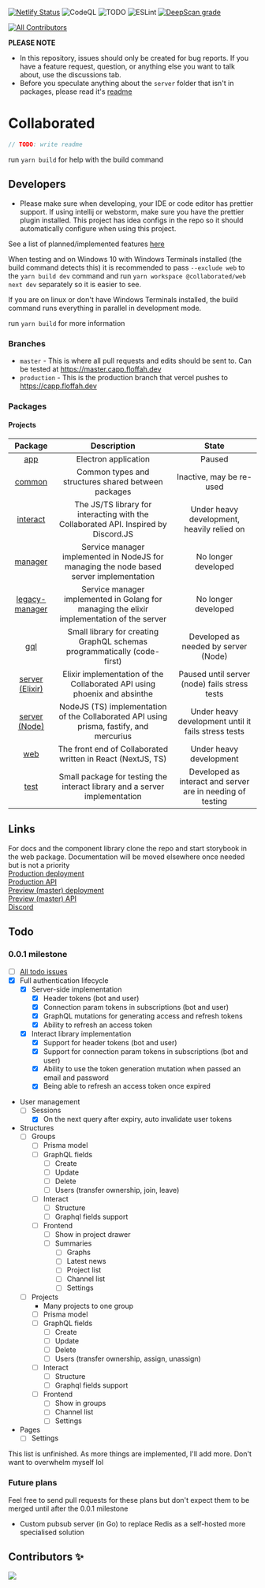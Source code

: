 [![Netlify Status](https://api.netlify.com/api/v1/badges/5b2928d4-ab11-45ed-a18e-3040feeb74ca/deploy-status)](https://app.netlify.com/sites/determined-pike-df8a24/deploys)
![CodeQL](https://github.com/Floffah/collaborated/workflows/CodeQL/badge.svg)
![TODO](https://github.com/Floffah/collaborated/workflows/TODO/badge.svg)
![ESLint](https://github.com/Floffah/collaborated/workflows/ESLint/badge.svg)
[![DeepScan grade](https://deepscan.io/api/teams/12988/projects/16021/branches/332484/badge/grade.svg)](https://deepscan.io/dashboard#view=project&tid=12988&pid=16021&bid=332484)
<!-- ALL-CONTRIBUTORS-BADGE:START - Do not remove or modify this section -->
[![All Contributors](https://img.shields.io/badge/all_contributors-1-orange.svg)](#contributors-)
<!-- ALL-CONTRIBUTORS-BADGE:END -->

**PLEASE NOTE**

- In this repository, issues should only be created for bug reports. If you have a feature request, question, or
  anything else you want to talk about, use the discussions tab.
- Before you speculate anything about the `server` folder that isn't in packages, please read
  it's [readme](packages/server/README.md)

# Collaborated

```js
// TODO: write readme
```

run `yarn build` for help with the build command

## Developers

- Please make sure when developing, your IDE or code editor has prettier support. If using intellij or webstorm, make
  sure you have the prettier plugin installed. This project has idea configs in the repo so it should automatically
  configure when using this project.

See a list of planned/implemented features [here](features.md)

When testing and on Windows 10 with Windows Terminals installed (the build command detects this) it is recommended to
pass `--exclude web` to the `yarn build dev` command and run `yarn workspace @collaborated/web next dev` separately so
it is easier to see.

If you are on linux or don't have Windows Terminals installed, the build command runs everything in parallel in
development mode.

run `yarn build` for more information

### Branches

- `master` - This is where all pull requests and edits should be sent to. Can be tested
  at https://master.capp.floffah.dev
- `production` - This is the production branch that vercel pushes to https://capp.floffah.dev

### Packages

#### Projects

| **Package** | **Description** | **State** |
|:---:|:---:|:---:|
| [app](packages/app) | Electron application | Paused |
| [common](packages/common) | Common types and structures shared between packages | Inactive, may be re-used |
| [interact](packages/interact) | The JS/TS library for interacting with the Collaborated API. Inspired by Discord.JS | Under heavy development, heavily relied on |
| [manager](packages/manager) | Service manager implemented in NodeJS for managing the node based server implementation | No longer developed |
| [legacy-manager](packages/legacy-manager) | Service manager implemented in Golang for managing the elixir implementation of the server | No longer developed |
| [gql](packages/gql) | Small library for creating GraphQL schemas programmatically (code-first) | Developed as needed by server (Node)
| [server (Elixir)](packages/server) | Elixir implementation of the Collaborated API using phoenix and absinthe | Paused until server (node) fails stress tests |
| [server (Node)](packages/server-js) | NodeJS (TS) implementation of the Collaborated API using prisma, fastify, and mercurius | Under heavy development until it fails stress tests |
| [web](packages/web) | The front end of Collaborated written in React (NextJS, TS) | Under heavy development |
| [test](test) | Small package for testing the interact library and a server implementation | Developed as interact and server are in needing of testing |

## Links

For docs and the component library clone the repo and start storybook in the web package. Documentation will be moved
elsewhere once needed but is not a priority<br/>
[Production deployment](https://capp.floffah.dev) <br/>
[Production API](https://capp.floffah.dev/api/graphql) <br/>
[Preview (master) deployment](https://master.capp.floffah.dev) <br/>
[Preview (master) API](https://master.capp.floffah.dev/api/graphql) <br/>
[Discord](https://discord.gg/tTfksMfb3z)

## Todo

### 0.0.1 milestone

- [ ] [All todo issues](https://github.com/Floffah/collaborated/issues?q=is%3Aopen+is%3Aissue+label%3Atodo+milestone%3A0.0.1)
- [x] Full authentication lifecycle
    - [x] Server-side implementation
        - [x] Header tokens (bot and user)
        - [x] Connection param tokens in subscriptions (bot and user)
        - [x] GraphQL mutations for generating access and refresh tokens
        - [x] Ability to refresh an access token
    - [x] Interact library implementation
        - [x] Support for header tokens (bot and user)
        - [x] Support for connection param tokens in subscriptions (bot and user)
        - [x] Ability to use the token generation mutation when passed an email and password
        - [x] Being able to refresh an access token once expired
- User management
    - [ ] Sessions
        - [x] On the next query after expiry, auto invalidate user tokens
- Structures
    - [ ] Groups
        - [ ] Prisma model
        - [ ] GraphQL fields
            - [ ] Create
            - [ ] Update
            - [ ] Delete
            - [ ] Users (transfer ownership, join, leave)
        - [ ] Interact
            - [ ] Structure
            - [ ] Graphql fields support
        - [ ] Frontend
            - [ ] Show in project drawer
            - [ ] Summaries
                - [ ] Graphs
                - [ ] Latest news
                - [ ] Project list
                - [ ] Channel list
                - [ ] Settings
    - [ ] Projects
        - Many projects to one group
        - [ ] Prisma model
        - [ ] GraphQL fields
            - [ ] Create
            - [ ] Update
            - [ ] Delete
            - [ ] Users (transfer ownership, assign, unassign)
        - [ ] Interact
            - [ ] Structure
            - [ ] Graphql fields support
        - [ ] Frontend
            - [ ] Show in groups
            - [ ] Channel list
            - [ ] Settings
- Pages
    - [ ] Settings

This list is unfinished. As more things are implemented, I'll add more. Don't want to overwhelm myself lol

### Future plans

Feel free to send pull requests for these plans but don't expect them to be merged until after the 0.0.1 milestone

- Custom pubsub server (in Go) to replace Redis as a self-hosted more specialised solution

## Contributors ✨

<a href="https://github.com/floffah/collaborated/graphs/contributors">
  <img src="https://contrib.rocks/image?repo=floffah/collaborated" />
</a>
